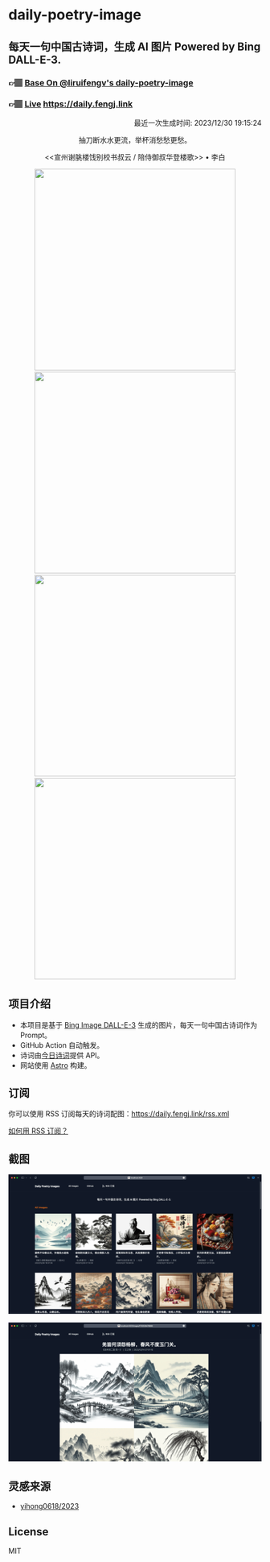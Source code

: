 
# daily-poetry-image

## 每天一句中国古诗词，生成 AI 图片 Powered by Bing DALL-E-3.

### 👉🏽 [Base On @liruifengv's daily-poetry-image](https://github.com/liruifengv/daily-poetry-image)

### 👉🏽 [Live](https://daily.fengj.link) https://daily.fengj.link

<p align="right">
  最近一次生成时间: 2023/12/30 19:15:24
</p>
<p align="center">
抽刀断水水更流，举杯消愁愁更愁。
</p>
<p align="center">
<<宣州谢脁楼饯别校书叔云 / 陪侍御叔华登楼歌>> • 李白
</p>
<p align="center">
<img src="https://tse2.mm.bing.net/th/id/OIG.5fsrZFmcD3uhKbaT9H6Q" height="400" width="400" />
<img src="https://tse3.mm.bing.net/th/id/OIG.dderrYZKXoUZcdV80JHw" height="400" width="400" />
<img src="https://tse1.mm.bing.net/th/id/OIG.wv1RgiX5wxvmvnJSLaka" height="400" width="400" />
<img src="https://tse3.mm.bing.net/th/id/OIG.R7bkd.hyPbPAGow2jKsz" height="400" width="400" />
</p>

## 项目介绍

-   本项目是基于 [Bing Image DALL-E-3](https://www.bing.com/images/create) 生成的图片，每天一句中国古诗词作为 Prompt。
-   GitHub Action 自动触发。
-   诗词由[今日诗词](https://www.jinrishici.com/)提供 API。
-   网站使用 [Astro](https://astro.build) 构建。

## 订阅

你可以使用 RSS 订阅每天的诗词配图：https://daily.fengj.link/rss.xml

[如何用 RSS 订阅？](https://zhuanlan.zhihu.com/p/55026716)

## 截图

![图片列表](./screenshots/Snipaste_2023-12-28_21-00-26.png)

![图片详情](./screenshots/Snipaste_2023-12-28_21-00-53.png)

## 灵感来源

-   [yihong0618/2023](https://github.com/yihong0618/2023)

## License

MIT
